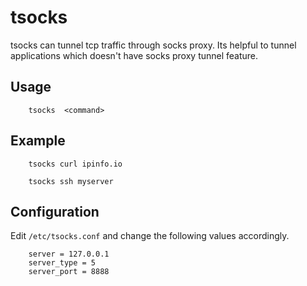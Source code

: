 tsocks
======

tsocks can tunnel tcp traffic through socks proxy. Its
helpful to tunnel applications which doesn't have socks
proxy tunnel feature.


## Usage

```
	tsocks	<command>
```

## Example

```
	tsocks curl ipinfo.io
	
	tsocks ssh myserver
```

## Configuration

Edit `/etc/tsocks.conf` and change the following values
accordingly.

```
	server = 127.0.0.1
	server_type = 5
	server_port = 8888
```

